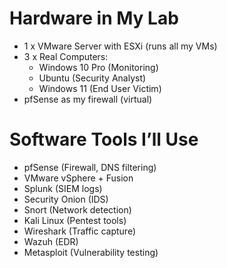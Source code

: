 # Hardware in My Lab

- 1 x VMware Server with ESXi (runs all my VMs)
- 3 x Real Computers:
  - Windows 10 Pro (Monitoring)
  - Ubuntu (Security Analyst)
  - Windows 11 (End User Victim)
- pfSense as my firewall (virtual)

# Software Tools I’ll Use

- pfSense (Firewall, DNS filtering)
- VMware vSphere + Fusion
- Splunk (SIEM logs)
- Security Onion (IDS)
- Snort (Network detection)
- Kali Linux (Pentest tools)
- Wireshark (Traffic capture)
- Wazuh (EDR)
- Metasploit (Vulnerability testing)
